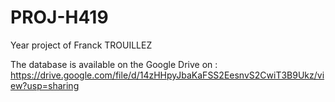 # PROJ-H419

Year project of Franck TROUILLEZ

The database is available on the Google Drive on : https://drive.google.com/file/d/14zHHpyJbaKaFSS2EesnvS2CwiT3B9Ukz/view?usp=sharing

